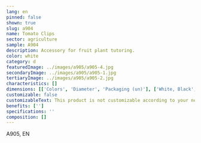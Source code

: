 ```yaml
---
lang: en
pinned: false
shown: true
slug: a904
name: Tomato Clips
sector: agriculture
sample: A904
description: Accessory for fruit plant tutoring.
color: white
category: d
featuredImage: ../images/a905/a905-4.jpg
secondaryImage: ../images/a905/a905-1.jpg
tertiaryImage: ../images/a905/a905-2.jpg
characteristics: []
dimensions: [['Colors', 'Diameter', 'Packaging (un)'], ['White, Black', '23 / 25', '11000/9000']]
customizable: false
customizableText: This product is not customizable according to your needs. Contact us for more information.
benefits: ['']
specifications: ''
composition: []
---
```


A905, EN
